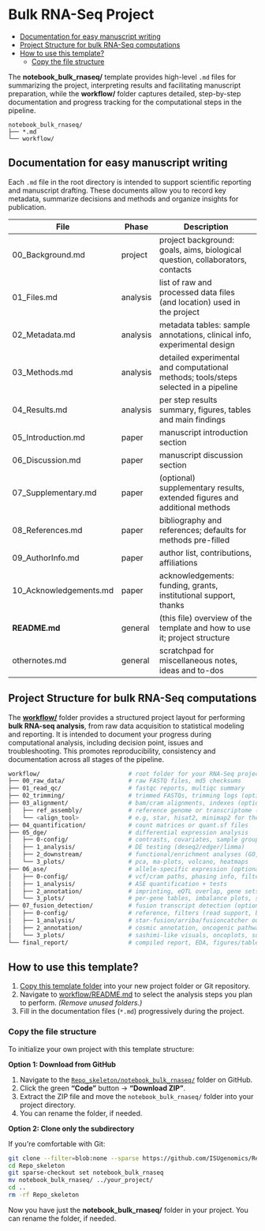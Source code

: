 # Bulk RNA-Seq Project 

- [Documentation for easy manuscript writing](#documentation-for-easy-manuscript-writing)
- [Project Structure for bulk RNA-Seq computations](#project-structure-for-bulk-rna-seq-computations)
- [How to use this template?](#how-to-use-this-template)
  - [Copy the file structure](#copy-the-file-structure)


The **notebook_bulk_rnaseq/** template provides high-level `.md` files for summarizing the project, interpreting results and facilitating manuscript preparation, while the **workflow/** folder captures detailed, step-by-step documentation and progress tracking for the computational steps in the pipeline.

```text
notebook_bulk_rnaseq/
├── *.md
└── workflow/
```

## Documentation for easy manuscript writing

Each `.md` file in the root directory is intended to support scientific reporting and manuscript drafting. These documents allow you to record key metadata, summarize decisions and methods and organize insights for publication.

| File                  | Phase      | Description                                                                         |
|-----------------------|------------|-------------------------------------------------------------------------------------|
| 00_Background.md      | project    | project background: goals, aims, biological question, collaborators, contacts       |
| 01_Files.md           | analysis   | list of raw and processed data files (and location) used in the project             |
| 02_Metadata.md        | analysis   | metadata tables: sample annotations, clinical info, experimental design             |
| 03_Methods.md         | analysis   | detailed experimental and computational methods; tools/steps selected in a pipeline |
| 04_Results.md         | analysis   | per step results summary, figures, tables and main findings                         |
| 05_Introduction.md    | paper      | manuscript introduction section                                                     |
| 06_Discussion.md      | paper      | manuscript discussion section                                                       |
| 07_Supplementary.md   | paper      | (optional) supplementary results, extended figures and additional methods           |
| 08_References.md      | paper      | bibliography and references; defaults for methods pre-filled                        |
| 09_AuthorInfo.md      | paper      | author list, contributions, affiliations                                            |
| 10_Acknowledgements.md| paper      | acknowledgements: funding, grants, institutional support, thanks                    |
| **README.md**         | general    | (this file) overview of the template and how to use it; project structure           |
| othernotes.md         | general    | scratchpad for miscellaneous notes, ideas and to-dos                                |


## Project Structure for bulk RNA-Seq computations

The [**workflow/**](workflow/) folder provides a structured project layout for performing **bulk RNA-seq analysis**, from raw data acquisition to statistical modeling and reporting. It is intended to document your progress during computational analysis, including decision point, issues and troubleshooting. This promotes reproducibility, consistency and documentation across all stages of the pipeline.

```bash
workflow/                         # root folder for your RNA-Seq project; customize it
├── 00_raw_data/                  # raw FASTQ files, md5 checksums
├── 01_read_qc/                   # fastqc reports, multiqc summary
├── 02_trimming/                  # trimmed FASTQs, trimming logs (optional)
├── 03_alignment/                 # bam/cram alignments, indexes (optional)
│   ├── ref_assembly/             # reference genome or transcriptome (downloaded or assembled de novo)
│   └── <align_tool>              # e.g, star, hisat2, minimap2 for the alignment step
├── 04_quantification/            # count matrices or quant.sf files
├── 05_dge/                       # differential expression analysis
│   ├── 0-config/                 # contrasts, covariates, sample groups
│   ├── 1_analysis/               # DE testing (deseq2/edger/limma)
│   ├── 2_downstream/             # functional/enrichment analyses (GO, KEGG, pathways, networks)
│   └── 3_plots/                  # pca, ma-plots, volcano, heatmaps
├── 06_ase/                       # allele-specific expression (optional)
│   ├── 0-config/                 # vcf/cram paths, phasing info, filters
│   ├── 1_analysis/               # ASE quantification + tests
│   ├── 2_annotation/             # imprinting, eQTL overlap, gene sets
│   └── 3_plots/                  # per-gene tables, imbalance plots, summary md 
├── 07_fusion_detection/          # fusion transcript detection (optional)
│   ├── 0-config/                 # reference, filters (read support, blacklist)
│   ├── 1_analysis/               # star-fusion/arriba/fusioncatcher outputs
│   ├── 2_annotation/             # cosmic annotation, oncogenic pathways, domain/partner checks
│   └── 3_plots/                  # sashimi-like visuals, oncoplots, summary md
└── final_report/                 # compiled report, EDA, figures/tables for manuscript
```

## How to use this template?

1. [Copy this template folder](#copy-the-file-structure) into your new project folder or Git repository.
2. Navigate to [workflow/README.md](workflow/README.md) to select the analysis steps you plan to perform. *(Remove unused folders.)*
3. Fill in the documentation files (`*.md`) progressively during the project.

### Copy the file structure

To initialize your own project with this template structure:

**Option 1: Download from GitHub**

1. Navigate to the [`Repo_skeleton/notebook_bulk_rnaseq/`](https://github.com/ISUgenomics/Repo_skeleton/tree/master/notebook_bulk_rnaseq) folder on GitHub.
2. Click the green **“Code”** button → **“Download ZIP”**.
3. Extract the ZIP file and move the `notebook_bulk_rnaseq/` folder into your project directory.
4. You can rename the folder, if needed.

**Option 2: Clone only the subdirectory**

If you're comfortable with Git:

```bash
git clone --filter=blob:none --sparse https://github.com/ISUgenomics/Repo_skeleton.git
cd Repo_skeleton
git sparse-checkout set notebook_bulk_rnaseq
mv notebook_bulk_rnaseq/ ../your_project/
cd ..
rm -rf Repo_skeleton
```
Now you have just the **notebook_bulk_rnaseq/** folder in your project. You can rename the folder, if needed. 
